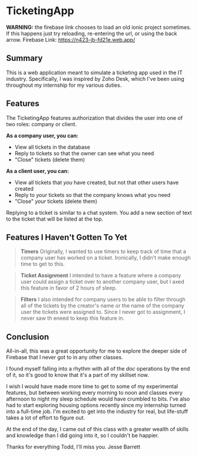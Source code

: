 # TicketingApp
**WARNING:** the firebase link chooses to load an old ionic project sometimes. If this happens just try reloading, re-entering the url, or using the back arrow.
Firebase Link: https://n423-jb-fd21e.web.app/

## Summary

This is a web application meant to simulate a ticketing app used in the IT industry. Specifically, I was inspired by Zoho Desk, which I've been using throughout my internship for my various duties.

## Features

The TicketingApp features authorization that divides the user into one of two roles: company or client.

**As a company user, you can:**

- View all tickets in the database
- Reply to tickets so that the owner can see what you need
- "Close" tickets (delete them)

**As a client user, you can:**

- View all tickets that _you_ have created, but not that other users have created
- Reply to _your_ tickets so that the company knows what you need
- "Close" _your_ tickets (delete them)

Replying to a ticket is similar to a chat system. You add a new section of text to the ticket that will be listed at the top.

## Features I Haven't Gotten To Yet

> **Timers**
> Originally, I wanted to use timers to keep track of time that a company user has worked on a ticket. Ironically, I didn't make enough time to get to this.

> **Ticket Assignment**
> I intended to have a feature where a company user could assign a ticket over to another company user, but I axed this feature in favor of 2 hours of sleep.

> **Filters**
> I also intended for company users to be able to filter through all of the tickets by the creator's name or the name of the company user the tickets were assigned to. Since I never got to assignment, I never saw th eneed to keep this feature in.

## Conclusion

All-in-all, this was a great opportunity for me to explore the deeper side of Firebase that I never got to in any other classes.

I found myself falling into a rhythm with all of the _doc_ operations by the end of it, so it's good to know that it's a part of my skillset now.

I wish I would have made more time to get to some of my experimental features, but between working every morning to noon and classes every afternoon to night my sleep schedule would have crumbled to bits. I've also had to start exploring housing options recently since my internship turned into a full-time job. I'm excited to get into the industry for real, but life-stuff takes a lot of effort to figure out.

At the end of the day, I came out of this class with a greater wealth of skills and knowledge than I did going into it, so I couldn't be happier.

Thanks for everything Todd, I'll miss you.
Jesse Barrett
